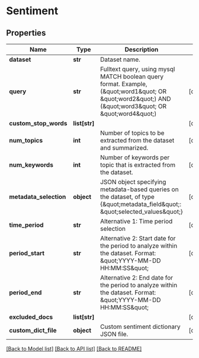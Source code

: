 # Sentiment

## Properties
Name | Type | Description | Notes
------------ | ------------- | ------------- | -------------
**dataset** | **str** | Dataset name. | 
**query** | **str** | Fulltext query, using mysql MATCH boolean query format. Example, (\&quot;word1\&quot; OR \&quot;word2\&quot;) AND (\&quot;word3\&quot; OR \&quot;word4\&quot;) | [optional] 
**custom_stop_words** | **list[str]** |  | [optional] 
**num_topics** | **int** | Number of topics to be extracted from the dataset and summarized. | [optional] 
**num_keywords** | **int** | Number of keywords per topic that is extracted from the dataset. | [optional] 
**metadata_selection** | **object** | JSON object specifying metadata-based queries on the dataset, of type {\&quot;metadata_field\&quot;: \&quot;selected_values\&quot;} | [optional] 
**time_period** | **str** | Alternative 1: Time period selection | [optional] 
**period_start** | **str** | Alternative 2: Start date for the period to analyze within the dataset. Format: \&quot;YYYY-MM-DD HH:MM:SS\&quot;  | [optional] 
**period_end** | **str** | Alternative 2: End date for the period to analyze within the dataset. Format: \&quot;YYYY-MM-DD HH:MM:SS\&quot;  | [optional] 
**excluded_docs** | **list[str]** |  | [optional] 
**custom_dict_file** | **object** | Custom sentiment dictionary JSON file. | [optional] 

[[Back to Model list]](../README.md#documentation-for-models) [[Back to API list]](../README.md#documentation-for-api-endpoints) [[Back to README]](../README.md)


